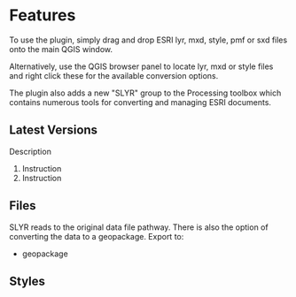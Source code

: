 # Features #

To use the plugin, simply drag and drop ESRI lyr, mxd, style, pmf or sxd files onto the main QGIS window. 

Alternatively, use the QGIS browser panel to locate lyr, mxd or style files and right click these for the available conversion options. 

The plugin also adds a new "SLYR" group to the Processing toolbox which contains numerous tools for converting and managing ESRI documents.

## Latest Versions ##
Description

1. Instruction
2. Instruction


## Files ##
SLYR reads to the original data file pathway. There is also the option of converting the data to a geopackage.
Export to: 
- geopackage

## Styles ##
